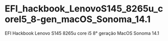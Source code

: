 # EFI_hackbook_LenovoS145_8265u_coreI5_8-gen_macOS_Sonoma_14.1
EFI Hackbook Lenovo S145 8265u core i5 8° geração MacOS Sonoma 14.1

